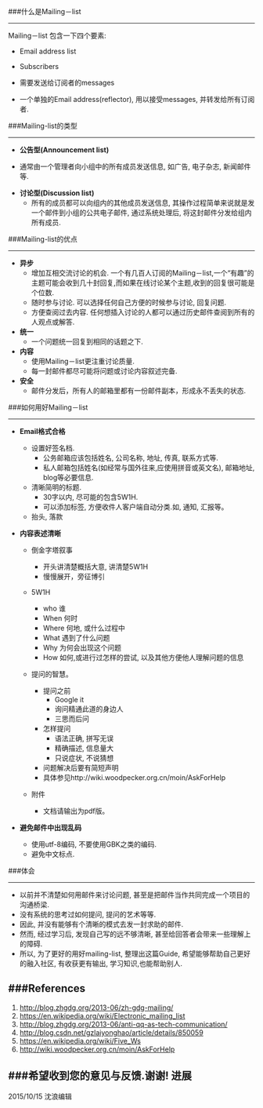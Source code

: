 

###什么是Mailing－list
____
Mailing－list 包含一下四个要素:

- Email address list  

- Subscribers

- 需要发送给订阅者的messages  

- 一个单独的Email address(reflector), 用以接受messages, 并转发给所有订阅者.  

###Mailing-list的类型
____
-  **公告型(Announcement list)**  
  * 通常由一个管理者向小组中的所有成员发送信息, 如广告, 电子杂志, 新闻邮件等.
- **讨论型(Discussion list)**
  * 所有的成员都可以向组内的其他成员发送信息, 其操作过程简单来说就是发一个邮件到小组的公共电子邮件, 通过系统处理后, 将这封邮件分发给组内所有成员.

###Mailing-list的优点
___
- **异步**
  * 增加互相交流讨论的机会. 一个有几百人订阅的Mailing－list,一个“有趣”的主题可能会收到几十封回复,而如果在线讨论某个主题,收到的回复很可能是个位数.
  * 随时参与讨论. 可以选择任何自己方便的时候参与讨论, 回复问题.
  * 方便查阅过去内容. 任何想插入讨论的人都可以通过历史邮件查阅到所有的人观点或解答.
- **统一**
   * 一个问题统一回复到相同的话题之下.
- **内容**
   * 使用Mailing－list更注重讨论质量.
   * 每一封邮件都尽可能将问题或讨论内容叙述完备.
- **安全**
   * 邮件分发后，所有人的邮箱里都有一份邮件副本，形成永不丢失的状态.
   

###如何用好Mailing－list
___
-  **Email格式合格**
    * 设置好签名档.
      * 公务邮箱应该包括姓名, 公司名称, 地址, 传真, 联系方式等.
      * 私人邮箱包括姓名(如经常与国外往来,应使用拼音或英文名), 邮箱地址, blog等必要信息.
    * 清晰简明的标题.
      * 30字以内, 尽可能的包含5W1H.
      * 可以添加标签, 方便收件人客户端自动分类.如, 通知, 汇报等。
    * 抬头, 落款
      
- **内容表述清晰**
    * 倒金字塔叙事
      * 开头讲清楚概括大意, 讲清楚5W1H
      * 慢慢展开，旁征博引
    * 5W1H
      * who 谁
      * When 何时
      * Where 何地, 或什么过程中
      * What 遇到了什么问题
      * Why 为何会出现这个问题
      * How 如何,或进行过怎样的尝试, 以及其他方便他人理解问题的信息

    * 提问的智慧。
      * 提问之前
        * Google it
        * 询问精通此道的身边人
        * 三思而后问
      * 怎样提问
        * 语法正确, 拼写无误
        * 精确描述, 信息量大
        * 只说症状, 不说猜想
      * 问题解决后要有简短声明
      * 具体参见http://wiki.woodpecker.org.cn/moin/AskForHelp
    * 附件 
      * 文档请输出为pdf版。
- **避免邮件中出现乱码**
   * 使用utf-8编码, 不要使用GBK之类的编码.
   * 避免中文标点.   


  

###体会
___

- 以前并不清楚如何用邮件来讨论问题, 甚至是把邮件当作共同完成一个项目的沟通桥梁.
- 没有系统的思考过如何提问, 提问的艺术等等.
- 因此, 并没有能够有个清晰的模式去发一封求助的邮件.
- 然而, 经过学习后, 发现自己写的远不够清晰, 甚至给回答者会带来一些理解上的障碍.
- 所以, 为了更好的用好mailing-list, 整理出这篇Guide, 希望能够帮助自己更好的融入社区, 有收获更有输出, 学习知识,也能帮助别人.


###References
---
1. <http://blog.zhgdg.org/2013-06/zh-gdg-mailing/>
2. <https://en.wikipedia.org/wiki/Electronic_mailing_list>
3. <http://blog.zhgdg.org/2013-06/anti-qq-as-tech-communication/>
4. <http://blog.csdn.net/gzlaiyonghao/article/details/850059>
5. <https://en.wikipedia.org/wiki/Five_Ws>
6. <http://wiki.woodpecker.org.cn/moin/AskForHelp>



###希望收到您的意见与反馈.谢谢!
进展
--
2015/10/15   沈浪编辑